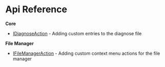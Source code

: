 # Api Reference

**Core**
- [IDiagnoseAction](Diagnose.md) - Adding custom entries to the diagnose file

**File Manager**
- [IFileManagerAction](Actions.md) - Adding custom context menu actions for the file manager